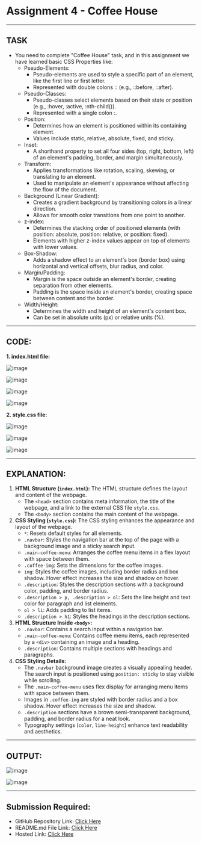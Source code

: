 # Assignment 4 - Coffee House 
---
## TASK 
- You need to complete "Coffee House" task, and in this assignment we have learned basic CSS Properties like:
  - Pseudo-Elements:
    - Pseudo-elements are used to style a specific part of an element, like the first line or first letter.
    - Represented with double colons :: (e.g., ::before, ::after).
  - Pseudo-Classes:
    - Pseudo-classes select elements based on their state or position (e.g., :hover, :active, :nth-child()).
    - Represented with a single colon :.
  - Position:
    - Determines how an element is positioned within its containing element.
    - Values include static, relative, absolute, fixed, and sticky.
  - Inset:
    - A shorthand property to set all four sides (top, right, bottom, left) of an element's padding, border, and margin simultaneously.
  - Transform:
    - Applies transformations like rotation, scaling, skewing, or translating to an element.
    - Used to manipulate an element's appearance without affecting the flow of the document.
  - Background (Linear Gradient):
    - Creates a gradient background by transitioning colors in a linear direction.
    - Allows for smooth color transitions from one point to another.
  - z-index:
    - Determines the stacking order of positioned elements (with position: absolute, position: relative, or position: fixed).
    - Elements with higher z-index values appear on top of elements with lower values.
  - Box-Shadow:
    - Adds a shadow effect to an element's box (border box) using horizontal and vertical offsets, blur radius, and color.
  - Margin/Padding:
    - Margin is the space outside an element's border, creating separation from other elements.
    - Padding is the space inside an element's border, creating space between content and the border.
  - Width/Height:
    - Determines the width and height of an element's content box.
    - Can be set in absolute units (px) or relative units (%).
---
## CODE:

**1. index.html file:**

![image](https://github.com/Abhishek-Sharma-007/Geekster_Assignments/assets/84591804/f3b70abd-f594-457b-9697-6e8ba3adee9e)     

![image](https://github.com/Abhishek-Sharma-007/Geekster_Assignments/assets/84591804/7d1758c8-fe66-4b33-939f-1a6d81a2dc59)

![image](https://github.com/Abhishek-Sharma-007/Geekster_Assignments/assets/84591804/9e3de444-9b42-453b-98d8-c10786b7d0de)

![image](https://github.com/Abhishek-Sharma-007/Geekster_Assignments/assets/84591804/5d822520-d3a1-410b-9972-f413ea5b27e5)

**2. style.css file:**

![image](https://github.com/Abhishek-Sharma-007/Geekster_Assignments/assets/84591804/3adfb753-54ce-47b3-9d7d-31f78297f5a9)

![image](https://github.com/Abhishek-Sharma-007/Geekster_Assignments/assets/84591804/50675e11-7688-4181-a751-3b43f5aa4eda)

![image](https://github.com/Abhishek-Sharma-007/Geekster_Assignments/assets/84591804/37a18e5e-2006-4406-8647-ce0f744a6b48)

---
## EXPLANATION:
1. **HTML Structure (`index.html`):** The HTML structure defines the layout and content of the webpage.
   - The `<head>` section contains meta information, the title of the webpage, and a link to the external CSS file `style.css`.
   - The `<body>` section contains the main content of the webpage.
2. **CSS Styling (`style.css`):** The CSS styling enhances the appearance and layout of the webpage.
   - `*`: Resets default styles for all elements.
   - `.navbar`: Styles the navigation bar at the top of the page with a background image and a sticky search input.
   - `.main-coffee-menu`: Arranges the coffee menu items in a flex layout with space between them.
   - `.coffee-img`: Sets the dimensions for the coffee images.
   - `img`: Styles the coffee images, including border radius and box shadow. Hover effect increases the size and shadow on hover.
   - `.description`: Styles the description sections with a background color, padding, and border radius.
   - `.description > p, .description > ol`: Sets the line height and text color for paragraph and list elements.
   - `ol > li`: Adds padding to list items.
   - `.description > h1`: Styles the headings in the description sections.
3. **HTML Structure Inside `<body>`:**
   - `.navbar`: Contains a search input within a navigation bar.
   - `.main-coffee-menu`: Contains coffee menu items, each represented by a `<div>` containing an image and a heading.
   - `.description`: Contains multiple sections with headings and paragraphs.
4. **CSS Styling Details:**
   - The `.navbar` background image creates a visually appealing header. The search input is positioned using `position: sticky` to stay visible while scrolling.
   - The `.main-coffee-menu` uses flex display for arranging menu items with space between them.
   - Images in `.coffee-img` are styled with border radius and a box shadow. Hover effect increases the size and shadow.
   - `.description` sections have a brown semi-transparent background, padding, and border radius for a neat look.
   - Typography settings (`color`, `line-height`) enhance text readability and aesthetics.

---
## OUTPUT:

![image](https://github.com/Abhishek-Sharma-007/Geekster_Assignments/assets/84591804/340e44a1-ec10-4d92-a225-947201821c08)

![image](https://github.com/Abhishek-Sharma-007/Geekster_Assignments/assets/84591804/0da8c338-5100-4ba5-9d49-785ed234acee)

---
## Submission Required:
- GitHub Repository Link: [Click Here](https://github.com/Abhishek-Sharma-007/Geekster_Assignments/tree/master/30_Assignment_4_-Coffee_House)
- README.md File Link: [Click Here](https://github.com/Abhishek-Sharma-007/Geekster_Assignments/blob/master/30_Assignment_4_-Coffee_House/README.md)
- Hosted Link: [Click Here](https://abhishek-sharma-007.github.io/Geekster_Assignments/30_Assignment_4_-Coffee_House/index.html)
